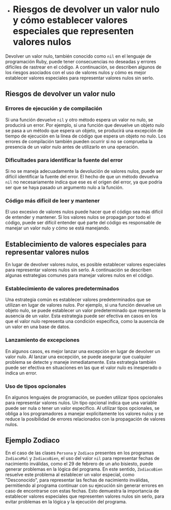 - # Riesgos de devolver un valor nulo y cómo establecer valores especiales que representen valores nulos

Devolver un valor nulo, también conocido como `nil` en el lenguaje de programación Ruby, puede tener consecuencias no deseadas y errores difíciles de rastrear en el código. A continuación, se describen algunos de los riesgos asociados con el uso de valores nulos y cómo es mejor establecer valores especiales para representar valores nulos sin serlo.
## Riesgos de devolver un valor nulo
### Errores de ejecución y de compilación

Si una función devuelve `nil` y otro método espera un valor no nulo, se producirá un error. Por ejemplo, si una función que devuelve un objeto nulo se pasa a un método que espera un objeto, se producirá una excepción de tiempo de ejecución en la línea de código que espera un objeto no nulo. Los errores de compilación también pueden ocurrir si no se comprueba la presencia de un valor nulo antes de utilizarlo en una operación.
### Dificultades para identificar la fuente del error

Si no se maneja adecuadamente la devolución de valores nulos, puede ser difícil identificar la fuente del error. El hecho de que un método devuelva `nil` no necesariamente indica que ese es el origen del error, ya que podría ser que se haya pasado un argumento nulo a la función.
### Código más difícil de leer y mantener

El uso excesivo de valores nulos puede hacer que el código sea más difícil de entender y mantener. Si los valores nulos se propagan por todo el código, puede ser difícil entender qué parte del código es responsable de manejar un valor nulo y cómo se está manejando.
## Establecimiento de valores especiales para representar valores nulos

En lugar de devolver valores nulos, es posible establecer valores especiales para representar valores nulos sin serlo. A continuación se describen algunas estrategias comunes para manejar valores nulos en el código.
### Establecimiento de valores predeterminados

Una estrategia común es establecer valores predeterminados que se utilizan en lugar de valores nulos. Por ejemplo, si una función devuelve un objeto nulo, se puede establecer un valor predeterminado que represente la ausencia de un valor. Esta estrategia puede ser efectiva en casos en los que el valor nulo representa una condición específica, como la ausencia de un valor en una base de datos.
### Lanzamiento de excepciones

En algunos casos, es mejor lanzar una excepción en lugar de devolver un valor nulo. Al lanzar una excepción, se puede asegurar que cualquier problema se detecte y maneje inmediatamente. Esta estrategia también puede ser efectiva en situaciones en las que el valor nulo es inesperado o indica un error.
### Uso de tipos opcionales

En algunos lenguajes de programación, se pueden utilizar tipos opcionales para representar valores nulos. Un tipo opcional indica que una variable puede ser nula o tener un valor específico. Al utilizar tipos opcionales, se obliga a los programadores a manejar explícitamente los valores nulos y se reduce la posibilidad de errores relacionados con la propagación de valores nulos.
## Ejemplo Zodiaco
En el caso de las clases `Persona` y `Zodiaco` presentes en los programas `ZodiacoMal` y `ZodiacoBien`, el uso del valor `nil` para representar fechas de nacimiento inválidas, como el 29 de febrero de un año bisiesto, puede generar problemas en la lógica del programa. En este sentido, `ZodiacoBien` resuelve este problema al establecer un valor especial, como "Desconocido", para representar las fechas de nacimiento inválidas, permitiendo al programa continuar con su ejecución sin generar errores en caso de encontrarse con estas fechas. Esto demuestra la importancia de establecer valores especiales que representen valores nulos sin serlo, para evitar problemas en la lógica y la ejecución del programa.
